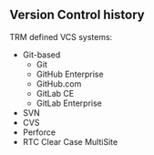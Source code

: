 ## Version Control history

TRM defined VCS systems:
* Git-based
  * Git
  * GitHub Enterprise
  * GitHub.com
  * GitLab CE
  * GitLab Enterprise
* SVN
* CVS
* Perforce
* RTC Clear Case MultiSite

